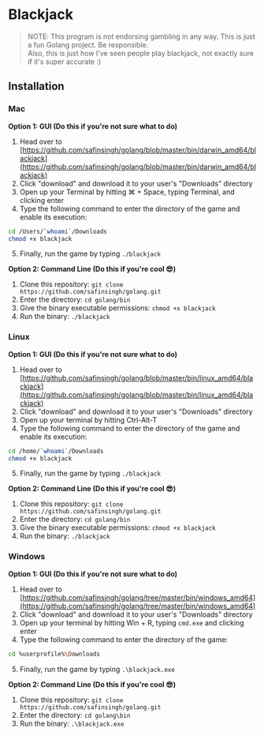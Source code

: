 # Blackjack
> NOTE: This program is not endorsing gambling in any way. This is just a fun Golang project. Be responsible.<br>
> Also, this is just how I've seen people play blackjack, not exactly sure if it's super accurate :)
## Installation
### Mac
<b>Option 1: GUI (Do this if you're not sure what to do)</b>
1. Head over to [https://github.com/safinsingh/golang/blob/master/bin/darwin_amd64/blackjack](https://github.com/safinsingh/golang/blob/master/bin/darwin_amd64/blackjack)
2. Click "download" and download it to your user's "Downloads" directory
3. Open up your Terminal by hitting ⌘ + Space, typing Terminal, and clicking enter
4. Type the following command to enter the directory of the game and enable its execution:
```sh
cd /Users/`whoami`/Downloads
chmod +x blackjack
```
5. Finally, run the game by typing `./blackjack`

<b>Option 2: Command Line (Do this if you're cool 😎)</b>
1. Clone this repository: `git clone https://github.com/safinsingh/golang.git`
2. Enter the directory: `cd golang/bin`
3. Give the binary executable permissions: `chmod +x blackjack`
4. Run the binary: `./blackjack`

### Linux
<b>Option 1: GUI (Do this if you're not sure what to do)</b>
1. Head over to [https://github.com/safinsingh/golang/blob/master/bin/linux_amd64/blackjack](https://github.com/safinsingh/golang/blob/master/bin/linux_amd64/blackjack)
2. Click "download" and download it to your user's "Downloads" directory
3. Open up your terminal by hitting Ctrl-Alt-T
4. Type the following command to enter the directory of the game and enable its execution:
```sh
cd /home/`whoami`/Downloads
chmod +x blackjack
```
5. Finally, run the game by typing `./blackjack`

<b>Option 2: Command Line (Do this if you're cool 😎)</b>
1. Clone this repository: `git clone https://github.com/safinsingh/golang.git`
2. Enter the directory: `cd golang/bin`
3. Give the binary executable permissions: `chmod +x blackjack`
4. Run the binary: `./blackjack`

### Windows
<b>Option 1: GUI (Do this if you're not sure what to do)</b>
1. Head over to [https://github.com/safinsingh/golang/tree/master/bin/windows_amd64](https://github.com/safinsingh/golang/tree/master/bin/windows_amd64)
2. Click "download" and download it to your user's "Downloads" directory
3. Open up your terminal by hitting Win + R, typing `cmd.exe` and clicking enter
4. Type the following command to enter the directory of the game:
```sh
cd %userprofile%\Downloads
```
5. Finally, run the game by typing `.\blackjack.exe`

<b>Option 2: Command Line (Do this if you're cool 😎)</b>
1. Clone this repository: `git clone https://github.com/safinsingh/golang.git`
2. Enter the directory: `cd golang\bin`
3. Run the binary: `.\blackjack.exe`